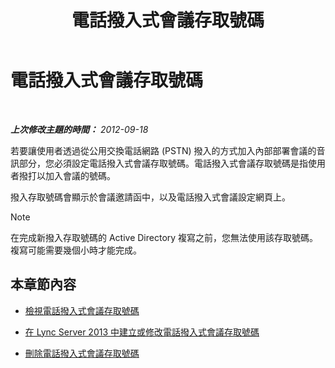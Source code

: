 ﻿---
title: 電話撥入式會議存取號碼
TOCTitle: 電話撥入式會議存取號碼
ms:assetid: 28def7d3-d584-4ae4-bb2a-918cb0b96c37
ms:mtpsurl: https://technet.microsoft.com/zh-tw/library/JJ688002(v=OCS.15)
ms:contentKeyID: 49889990
ms.date: 08/10/2015
mtps_version: v=OCS.15
ms.translationtype: HT
---

# 電話撥入式會議存取號碼

 

_**上次修改主題的時間：** 2012-09-18_

若要讓使用者透過從公用交換電話網路 (PSTN) 撥入的方式加入內部部署會議的音訊部分，您必須設定電話撥入式會議存取號碼。電話撥入式會議存取號碼是指使用者撥打以加入會議的號碼。

撥入存取號碼會顯示於會議邀請函中，以及電話撥入式會議設定網頁上。

> [!NOTE]  
> 在完成新撥入存取號碼的 Active Directory 複寫之前，您無法使用該存取號碼。複寫可能需要幾個小時才能完成。



## 本章節內容

  - [檢視電話撥入式會議存取號碼](lync-server-2013-view-dial-in-conferencing-access-numbers.md)

  - [在 Lync Server 2013 中建立或修改電話撥入式會議存取號碼](lync-server-2013-create-or-modify-a-dial-in-conferencing-access-number.md)

  - [刪除電話撥入式會議存取號碼](lync-server-2013-delete-a-dial-in-conferencing-access-number.md)

